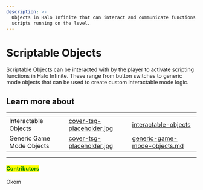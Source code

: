 ```yaml
---
description: >-
  Objects in Halo Infinite that can interact and communicate functions to
  scripts running on the level.
---
```


# Scriptable Objects

Scriptable Objects can be interacted with by the player to activate scripting functions in Halo Infinite. These range from button switches to generic mode objects that can be used to create custom interactable mode logic.



## Learn more about

<table data-view="cards"><thead><tr><th></th><th data-hidden data-card-cover data-type="files"></th><th data-hidden data-card-target data-type="content-ref"></th></tr></thead><tbody><tr><td>Interactable Objects</td><td><a href="../../.gitbook/assets/cover-tsg-placeholder.jpg">cover-tsg-placeholder.jpg</a></td><td><a href="interactable-objects/">interactable-objects</a></td></tr><tr><td>Generic Game Mode Objects</td><td><a href="../../.gitbook/assets/cover-tsg-placeholder.jpg">cover-tsg-placeholder.jpg</a></td><td><a href="generic-game-mode-objects.md">generic-game-mode-objects.md</a></td></tr></tbody></table>



***

#### <mark style="color:green;">Contributors</mark>

Okom
